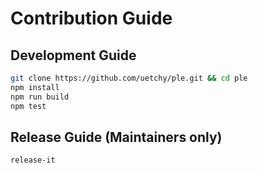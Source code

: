 # Contribution Guide

## Development Guide

```bash
git clone https://github.com/uetchy/ple.git && cd ple
npm install
npm run build
npm test
```

## Release Guide (Maintainers only)

```bash
release-it
```
